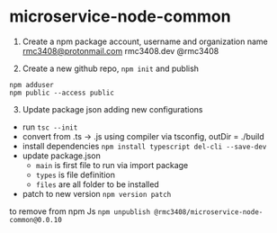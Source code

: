 # microservice-node-common

1. Create a npm package account, username and organization name
rmc3408@protonmail.com
rmc3408.dev
@rmc3408

2. Create a new github repo, `npm init` and publish
```
npm adduser
npm public --access public
```

3. Update package json adding new configurations
- run `tsc --init`  
- convert from .ts -> .js using compiler via tsconfig, outDir = ./build  
- install dependencies `npm install typescript del-cli --save-dev`  
- update package.json  
  - `main` is first file to run via import package  
  - `types` is file definition  
  - `files` are all folder to be installed  
- patch to new version `npm version patch`


to remove from npm Js `npm unpublish @rmc3408/microservice-node-common@0.0.10`

